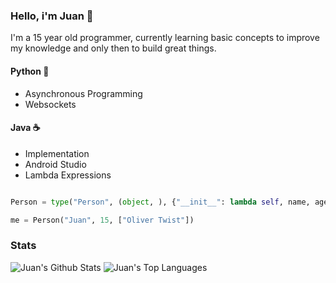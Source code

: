 ### Hello, i'm Juan 👋

I'm a 15 year old programmer, currently learning basic concepts to improve my knowledge and only then to build great things.

#### Python 🐍
- Asynchronous Programming
- Websockets

#### Java ☕
- Implementation
- Android Studio 
- Lambda Expressions



```py

Person = type("Person", (object, ), {"__init__": lambda self, name, age, aliase: [setattr(self, "name", name), setattr(self, "age", age), setattr(self, "aliase", aliase)]})

me = Person("Juan", 15, ["Oliver Twist"])
```

### Stats
![Juan's Github Stats](https://github-readme-stats.vercel.app/api?username=juansebastian2006&theme=vue-dark&show_icons=true)
![Juan's Top Languages](https://github-readme-stats.vercel.app/api/top-langs/?username=juansebastian2006&theme=vue-dark&layout=compact&show_icons=true&exclude_repos=macao)

